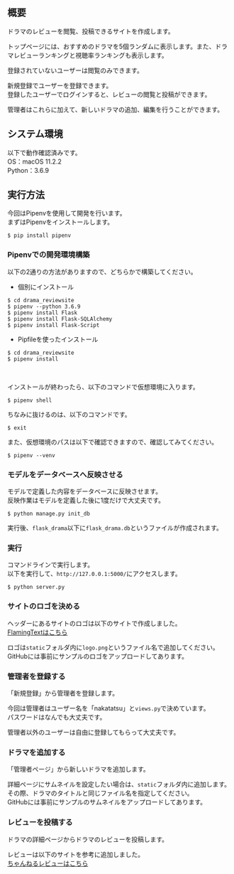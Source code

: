 ## 概要
ドラマのレビューを閲覧、投稿できるサイトを作成します。

トップページには、おすすめのドラマを5個ランダムに表示します。また、ドラマレビューランキングと視聴率ランキングも表示します。

登録されていないユーザーは閲覧のみできます。

新規登録でユーザーを登録できます。  
登録したユーザーでログインすると、レビューの閲覧と投稿ができます。

管理者はこれらに加えて、新しいドラマの追加、編集を行うことができます。



## システム環境
以下で動作確認済みです。  
OS：macOS 11.2.2  
Python：3.6.9



## 実行方法
今回はPipenvを使用して開発を行います。  
まずはPipenvをインストールします。
```
$ pip install pipenv
```


### Pipenvでの開発環境構築
以下の2通りの方法がありますので、どちらかで構築してください。

- 個別にインストール
```
$ cd drama_reviewsite
$ pipenv --python 3.6.9
$ pipenv install Flask
$ pipenv install Flask-SQLAlchemy
$ pipenv install Flask-Script
```

- Pipfileを使ったインストール
```
$ cd drama_reviewsite
$ pipenv install
```

<br>

インストールが終わったら、以下のコマンドで仮想環境に入ります。
```
$ pipenv shell
```

ちなみに抜けるのは、以下のコマンドです。
```
$ exit
```

また、仮想環境のパスは以下で確認できますので、確認してみてください。
```
$ pipenv --venv
```


### モデルをデータベースへ反映させる
モデルで定義した内容をデータベースに反映させます。  
反映作業はモデルを定義した後に1度だけで大丈夫です。
```
$ python manage.py init_db
```

実行後、`flask_drama`以下に`flask_drama.db`というファイルが作成されます。


### 実行
コマンドラインで実行します。  
以下を実行して、`http://127.0.0.1:5000/`にアクセスします。
```
$ python server.py
```


### サイトのロゴを決める
ヘッダーにあるサイトのロゴは以下のサイトで作成しました。  
[FlamingTextはこちら](http://ja.flamingtext.com)

ロゴは`static`フォルダ内に`logo.png`というファイル名で追加してください。  
GitHubには事前にサンプルのロゴをアップロードしてあります。


### 管理者を登録する
「新規登録」から管理者を登録します。

今回は管理者はユーザー名を「nakatatsu」と`views.py`で決めています。  
パスワードはなんでも大丈夫です。

管理者以外のユーザーは自由に登録してもらって大丈夫です。


### ドラマを追加する
「管理者ページ」から新しいドラマを追加します。

詳細ページにサムネイルを設定したい場合は、`static`フォルダ内に追加します。  
その際、ドラマのタイトルと同じファイル名を指定してください。  
GitHubには事前にサンプルのサムネイルをアップロードしてあります。


### レビューを投稿する
ドラマの詳細ページからドラマのレビューを投稿します。

レビューは以下のサイトを参考に追加しました。  
[ちゃんねるレビューはこちら](https://www.ch-review.net/)
